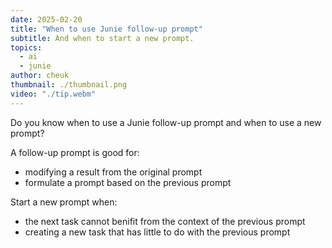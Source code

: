```yaml
---
date: 2025-02-20
title: "When to use Junie follow-up prompt"
subtitle: And when to start a new prompt.
topics:
  - ai
  - junie
author: cheuk
thumbnail: ./thumbnail.png
video: "./tip.webm"
---
```


Do you know when to use a Junie follow-up prompt and when to use a new prompt?

A follow-up prompt is good for:

- modifying a result from the original prompt
- formulate a prompt based on the previous prompt

Start a new prompt when:

- the next task cannot benifit from the context of the previous prompt
- creating a new task that has little to do with the previous prompt
